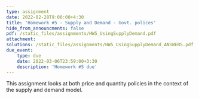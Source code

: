```yaml
---
type: assignment
date: 2022-02-28T9:00:00+4:30
title: 'Homework #5 - Supply and Demand - Govt. polices'
hide_from_announcments: false
pdf: /static_files/assignments/HW5_UsingSupplyDemand.pdf
attachment: 
solutions: /static_files/assignments/HW5_UsingSupplyDemand_ANSWERS.pdf
due_event: 
    type: due
    date: 2022-03-06T23:59:00+3:30
    description: 'Homework #5 due'
---
```

This assignment looks at both price and quantity policies in the context of the supply and demand model. 